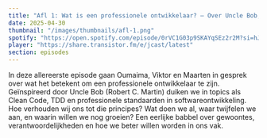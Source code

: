 ```yaml
---
title: "Afl 1: Wat is een professionele ontwikkelaar? – Over Uncle Bob, zelfreflectie en groei als developer"
date: 2025-04-30
thumbnail: "/images/thumbnails/afl-1.png"
spotify: "https://open.spotify.com/episode/0rVC1G03p9SKAYqSEz2r2M?si=hJiceBluSVG8gUr7uFv-ig"
player: "https://share.transistor.fm/e/jcast/latest"
section: episodes
---
```

In deze allereerste episode gaan Oumaima, Viktor en Maarten in gesprek over wat het betekent om een professionele ontwikkelaar te zijn.
Geïnspireerd door Uncle Bob (Robert C. Martin) duiken we in topics als Clean Code, TDD en professionele standaarden in softwareontwikkeling. 
Hoe verhouden wij ons tot die principes? Wat doen we al, waar twijfelen we aan, en waarin willen we nog groeien? 
Een eerlijke babbel over gewoontes, verantwoordelijkheden en hoe we beter willen worden in ons vak.
